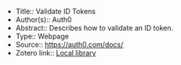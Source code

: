 - Title:: Validate ID Tokens
- Author(s):: Auth0
- Abstract:: Describes how to validate an ID token.
- Type:: Webpage
- Source:: https://auth0.com/docs/
- Zotero link:: [Local library](zotero://select/library/items/2Q7FPNPS)
